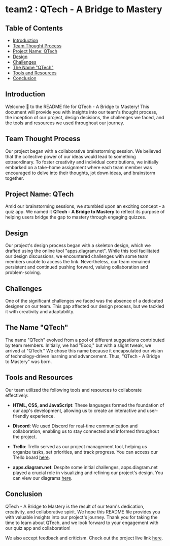 
# team2 : QTech - A Bridge to Mastery

## Table of Contents

- [Introduction](#introduction)
- [Team Thought Process](#team-thought-process)
- [Project Name: QTech](#project-name-qtech)
- [Design](#design)
- [Challenges](#challenges)
- [The Name "QTech"](#the-name-qtech)
- [Tools and Resources](#tools-and-resources)
- [Conclusion](#conclusion)

## Introduction

Welcome 👋 to the README file for QTech - A Bridge to Mastery! This document will provide you with insights into our team's thought process, the inception of our project, design decisions, the challenges we faced, and the tools and resources we used throughout our journey.

## Team Thought Process

Our project began with a collaborative brainstorming session. We believed that the collective power of our ideas would lead to something extraordinary. To foster creativity and individual contributions, we initially embarked on a take-home assignment where each team member was encouraged to delve into their thoughts, jot down ideas, and brainstorm together.

## Project Name: QTech

Amid our brainstorming sessions, we stumbled upon an exciting concept - a quiz app. We named it **QTech - A Bridge to Mastery** to reflect its purpose of helping users bridge the gap to mastery through engaging quizzes.

## Design

Our project's design process began with a skeleton design, which we drafted using the online tool "apps.diagram.net". While this tool facilitated our design discussions, we encountered challenges with some team members unable to access the link. Nevertheless, our team remained persistent and continued pushing forward, valuing collaboration and problem-solving.

## Challenges

One of the significant challenges we faced was the absence of a dedicated designer on our team. This gap affected our design process, but we tackled it with creativity and adaptability.

## The Name "QTech"

The name "QTech" evolved from a pool of different suggestions contributed by team members. Initially, we had "Exoo," but with a slight tweak, we arrived at "QTech." We chose this name because it encapsulated our vision of technology-driven learning and advancement. Thus, "QTech - A Bridge to Mastery" was born.

## Tools and Resources

Our team utilized the following tools and resources to collaborate effectively:

- **HTML, CSS, and JavaScript**: These languages formed the foundation of our app's development, allowing us to create an interactive and user-friendly experience.

- **Discord**: We used Discord for real-time communication and collaboration, enabling us to stay connected and informed throughout the project.

- **Trello**: Trello served as our project management tool, helping us organize tasks, set priorities, and track progress. You can access our Trello board [here](https://trello.com/b/CoHM2Vkw/group-two).

- **apps.diagram.net**: Despite some initial challenges, apps.diagram.net played a crucial role in visualizing and refining our project's design. You can view our diagrams [here](https://app.diagrams.net/#G1Ao8xP-mqmF8DHF0lqHYSjEClKP8CnHB1#%7B%22pageId%22%3A%229lMivOABrpIKYraErN3g%22%7D).

## Conclusion

QTech - A Bridge to Mastery is the result of our team's dedication, creativity, and collaborative spirit. We hope this README file provides you with valuable insights into our project's journey. Thank you for taking the time to learn about QTech, and we look forward to your engagement with our quiz app and collaboration!

We also accept feedback and criticism. Check out the project live link [here](https://team2-theta.vercel.app/).
